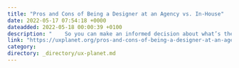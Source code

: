 ```yaml
---
title: "Pros and Cons of Being a Designer at an Agency vs. In-House"
date: 2022-05-17 07:54:18 +0000
dateadded: 2022-05-18 00:00:39 +0100
description: "    So you can make an informed decision about what’s the best pathway for you  Continue reading on UX Planet »  "
link: "https://uxplanet.org/pros-and-cons-of-being-a-designer-at-an-agency-vs-in-house-991e649e9fa8?source=rss----819cc2aaeee0---4"
category:
directory: _directory/ux-planet.md
---
```

